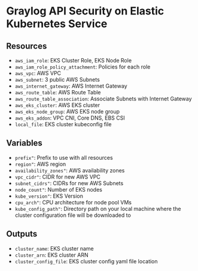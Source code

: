 # Graylog API Security on Elastic Kubernetes Service

## Resources

- `aws_iam_role`: EKS Cluster Role, EKS Node Role
- `aws_iam_role_policy_attachment`: Policies for each role
- `aws_vpc`: AWS VPC
- `aws_subnet`: 3 public AWS Subnets
- `aws_internet_gateway`: AWS Internet Gateway
- `aws_route_table`: AWS Route Table
- `aws_route_table_association`: Associate Subnets with Internet Gateway
- `aws_eks_cluster`: AWS EKS cluster
- `aws_eks_node_group`: AWS EKS node group
- `aws_eks_addon`: VPC CNI, Core DNS, EBS CSI
- `local_file`: EKS cluster kubeconfig file

## Variables

- `prefix"`: Prefix to use with all resources
- `region"`: AWS region
- `availability_zones"`: AWS availability zones
- `vpc_cidr"`: CIDR for new AWS VPC
- `subnet_cidrs"`: CIDRs for new AWS Subnets
- `node_count"`: Number of EKS nodes
- `kube_version"`: EKS Version
- `cpu_arch"`: CPU architecture for node pool VMs
- `kube_config_path"`: Directory path on your local machine where the cluster configuration file will be downloaded to

## Outputs

- `cluster_name`: EKS cluster name
- `cluster_arn`: EKS cluster ARN
- `cluster_config_file`: EKS cluster config yaml file location